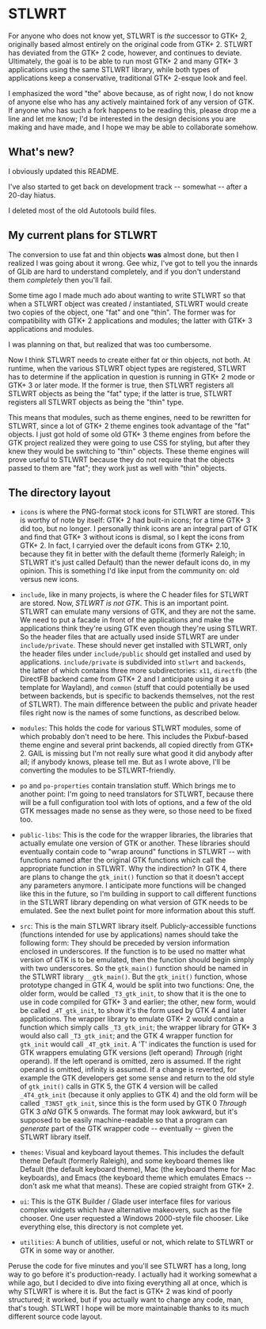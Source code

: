 # STLWRT

For anyone who does not know yet, STLWRT is *the* successor to GTK+ 2,
originally based almost entirely on the original code from GTK+ 2.  STLWRT
has deviated from the GTK+ 2 code, however, and continues to deviate.
Ultimately, the goal is to be able to run most GTK+ 2 and many GTK+ 3
applications using the same STLWRT library, while both types of applications
keep a conservative, traditional GTK+ 2-esque look and feel.

I emphasized the word "the" above because, as of right now, I do not know of
anyone else who has any actively maintained fork of any version of GTK.
If anyone who has such a fork happens to be reading this, please drop me
a line and let me know; I'd be interested in the design decisions you are
making and have made, and I hope we may be able to collaborate somehow.

## What's new?

I obviously updated this README.

I've also started to get back on development track -- somewhat -- after a 20-day
hiatus.

I deleted most of the old Autotools build files.

## My current plans for STLWRT

The conversion to use fat and thin objects **was** almost done, but then I
realized I was going about it wrong.  Gee whiz, I've got to tell you the innards
of GLib are hard to understand completely, and if you don't understand them
*completely* then you'll fail.

Some time ago I made much ado about wanting to write STLWRT so that when a
STLWRT object was created / instantiated, STLWRT would create two copies of the
object, one "fat" and one "thin".  The former was for compatibility with GTK+
2 applications and modules; the latter with GTK+ 3 applications and modules.

I was planning on that, but realized that was too cumbersome.

Now I think STLWRT needs to create either fat or thin objects, not both.  At
runtime, when the various STLWRT object types are registered, STLWRT has to
determine if the application in question is running in GTK+ 2 mode or GTK+ 3 or
later mode.  If the former is true, then STLWRT registers all STLWRT objects as
being the "fat" type; if the latter is true, STLWRT registers all STLWRT objects
as being the "thin" type.

This means that modules, such as theme engines, need to be rewritten for STLWRT,
since a lot of GTK+ 2 theme engines took advantage of the "fat" objects.  I just
got hold of some old GTK+ 3 theme engines from before the GTK project realized
they were going to use CSS for styling, but after they knew they would be
switching to "thin" objects.  These theme engines will prove useful to STLWRT
because they do not require that the objects passed to them are "fat"; they
work just as well with "thin" objects.

## The directory layout

 * `icons` is where the PNG-format stock icons for STLWRT are stored.  This is
   worthy of note by itself:  GTK+ 2 had built-in icons; for a time GTK+ 3 did
   too, but no longer.  I personally think icons are an integral part of GTK and
   find that GTK+ 3 without icons is dismal, so I kept the icons from GTK+ 2.
   In fact, I carryied over the default icons from GTK+ 2.10, because they fit
   in better with the default theme (formerly Raleigh; in STLWRT it's just
   called Default) than the newer default icons do, in my opinion.
   This is something I'd like input from the community on: old versus new icons.
 
 * `include`, like in many projects, is where the C header files for STLWRT are
   stored.  Now, *STLWRT is not GTK*.  This is an important point.  STLWRT can
   emulate many versions of GTK, and they are not the same.  We need to put a
   facade in front of the applications and make the applications think they're
   using GTK even though they're using STLWRT.  So the header files that are
   actually used inside STLWRT are under `include/private`.  These should never
   get installed with STLWRT, only the header files under `include/public`
   should get installed and used by applications.  `include/private` is
   subdivided into `stlwrt` and `backends`, the latter of which contains three
   more subdirectories:  `x11`, `directfb` (the DirectFB backend came from GTK+
   2 and I anticipate using it as a template for Wayland), and `common` (stuff
   that could potentially be used between backends, but is specific to backends
   themselves, not the rest of STLWRT).  The main difference between the public
   and private header files right now is the names of some functions, as
   described below.
 
 * `modules`:  This holds the code for various STLWRT modules, some of which
   probably don't need to be here.  This includes the Pixbuf-based theme engine
   and several print backends, all copied directly from GTK+ 2.  GAIL is
   missing but I'm not really sure what good it did anybody after all; if
   anybody knows, please tell me.  But as I wrote above, I'll be converting
   the modules to be STLWRT-friendly.
 
 * `po` and `po-properties` contain translation stuff.  Which brings me to
   another point:  I'm going to need translators for STLWRT, because there will
   be a full configuration tool with lots of options, and a few of the old GTK
   messages made no sense as they were, so those need to be fixed too.
 
 * `public-libs`:  This is the code for the wrapper libraries, the libraries
   that actually emulate one version of GTK or another.  These libraries should
   eventually contain code to "wrap around" functions in STLWRT -- with
   functions named after the original GTK functions which call the appropriate
   function in STLWRT.  Why the indirection?  In GTK 4, there are plans to
   change the `gtk_init()` function so that it doesn't accept any parameters
   anymore.  I anticipate more functions will be changed like this in the
   future, so I'm building in support to call different functions in the STLWRT
   library depending on what version of GTK needs to be emulated.  See the next
   bullet point for more information about this stuff.
 
 * `src`:  This is the main STLWRT library itself.  Publicly-accessible
   functions (functions intended for use by applications) names should take the
   following form:  They should be preceded by version information enclosed in
   underscores.  If the function is to be used no matter what version of GTK is
   to be emulated, then the function should begin simply with two underscores.
   So the `gtk_main()` function should be named in the STLWRT library
   `__gtk_main()`.  But the `gtk_init()` function, whose prototype changed in
   GTK 4, would be split into two functions:  One, the older form, would be
   called `_T3_gtk_init`, to show that it is the one to use in code compiled for
   GTK+ 3 and earlier; the other, new form, would be called `_4T_gtk_init`, to
   show it's the form used by GTK 4 and later applications.  The wrapper library
   to emulate GTK+ 2 would contain a function which simply calls `_T3_gtk_init`;
   the wrapper library for GTK+ 3 would also call `_T3_gtk_init`; and the GTK 4
   wrapper function for `gtk_init` would call `_4T_gtk_init`.  A 'T' indicates
   the function is used for GTK wrappers emulating GTK versions (left operand)
   *Through* (right operand).  If the left operand is omitted, zero is assumed.
   If the right operand is omitted, infinity is assumed.  If a change is
   reverted, for example the GTK developers get some sense and return to the old
   style of `gtk_init()` calls in GTK 5, the GTK 4 version will be called
   `_4T4_gtk_init` (because it only applies to GTK 4) and the old form will be
   called `_T3N5T_gtk_init`, since this is the form used by GTK 0 *Through*
   GTK 3 *aNd* GTK 5 onwards.  The format may look awkward, but it's supposed
   to be easily machine-readable so that a program can *generate* part of the
   GTK wrapper code -- eventually -- given the STLWRT library itself.
   
 * `themes`:  Visual and keyboard layout themes.  This includes the default
   theme Default (formerly Raleigh), and some keyboard themes like Default
   (the default keyboard theme), Mac (the keyboard theme for Mac keyboards),
   and Emacs (the keyboard theme which emulates Emacs -- don't ask me what that
   means).  These are copied straight from GTK+ 2.
 
 * `ui`:  This is the GTK Builder / Glade user interface files for various
   complex widgets which have alternative makeovers, such as the file chooser.
   One user requested a Windows 2000-style file chooser.  Like everything else,
   this directory is not complete yet.
   
 * `utilities`:  A bunch of utilities, useful or not, which relate to STLWRT or
   GTK in some way or another.
 
Peruse the code for five minutes and you'll see STLWRT has a long, long way to
go before it's production-ready.  I actually had it working somewhat a while
ago, but I decided to dive into fixing everything all at once, which is why
STLWRT is where it is.  But the fact is GTK+ 2 was kind of poorly structured;
it worked, but if you actually want to change any code, man, that's tough.
STLWRT I hope will be more maintainable thanks to its much different source
code layout.
